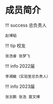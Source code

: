 # 成员简介

!!! success 总负责人
    
    赵博韬

!!! tip  校友

    张浩睿 张梦飞

!!! info 2022届
    
    李湘敏（实验室总负责人）

!!! info 2023届

    张志鹏 张浩 莫文博


